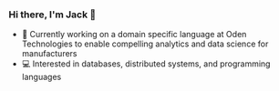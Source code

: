 ### Hi there, I'm Jack 👋

- 🔭 Currently working on a domain specific language at Oden Technologies to enable compelling analytics and data science for manufacturers
- 💻 Interested in databases, distributed systems, and programming languages
